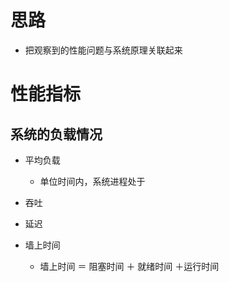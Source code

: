 # 思路
- 把观察到的性能问题与系统原理关联起来


# 性能指标
## 系统的负载情况	
- 平均负载
	- 单位时间内，系统进程处于	

- 吞吐
- 延迟
- 墙上时间
	- 墙上时间 ＝ 阻塞时间 ＋ 就绪时间 ＋运行时间